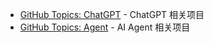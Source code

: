 - [GitHub Topics: ChatGPT](https://github.com/topics/chatgpt) - ChatGPT 相关项目
- [GitHub Topics: Agent](https://github.com/topics/agent) - AI Agent 相关项目